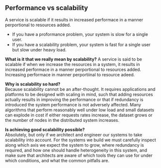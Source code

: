 ## Performance vs scalability  
A service is scalable if it results in increased performace in a manner perportional to resources added.
- If you have a proformance problem, your system is slow for a single user.  
- If you have a scalability problem, your system is fast for a single user but slow under heavy load.

**What is it that we really mean by scalability?** A service is said to be scalable if when we increase the resources in a system, it results in increased performace in a manner perportional to resources added. Increasing performace in manner
 perportiinal to resource adeed.  

 **Why is scalability so hard?**  
 Because scalability cannot be an after-thought. It requires applications and platforms to be designed with scaling in mind, such that adding resources actually results in improving the performance or that if redundancy is introduced the system performance is not adversely affected. Many algorithms that perform reasonably well under low load and small datasets can explode in cost if either requests rates increase, the dataset grows or the number of nodes in the distributed system increases.

 **Is achieving good scalability possible?**  
 Absolutely, but only if we architect and engineer our systems to take scalability into account. For the systems we build we must carefully inspect along which axis we expect the system to grow, where redundancy is required, and how one should handle heterogeneity in this system, and make sure that architects are aware of which tools they can use for under which conditions, and what the common pitfalls are.

 

